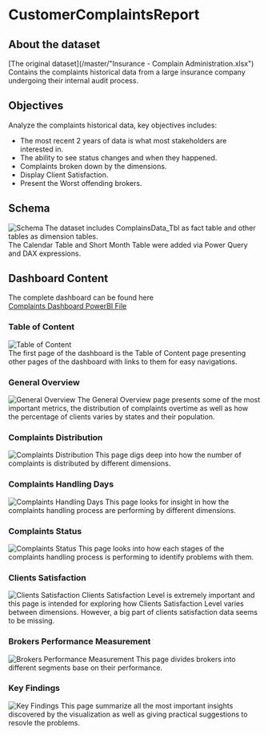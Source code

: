 # CustomerComplaintsReport
## About the dataset
[The original dataset](/master/"Insurance - Complain Administration.xlsx")  
Contains the complaints historical data from a large insurance company undergoing their internal audit process.
## Objectives
Analyze the complaints historical data, key objectives includes:  
- The most recent 2 years of data is what most stakeholders are interested in.  
- The ability to see status changes and when they happened.  
- Complaints broken down by the dimensions.  
- Display Client Satisfaction.  
- Present the Worst offending brokers.  
## Schema 
![Schema](/images/Schema.png)
The dataset includes ComplainsData_Tbl as fact table and other tables as dimension tables.  
The Calendar Table and Short Month Table were added via Power Query and DAX expressions.
## Dashboard Content
The complete dashboard can be found here  
[Complaints Dashboard PowerBI File](/ComplaintsDashboard.pbix)  
### Table of Content
![Table of Content](/images/Table_of_Content.png)  
The first page of the dashboard is the Table of Content page presenting other pages of the dashboard with links to them for easy navigations.
### General Overview
![General Overview](/images/General_Overview.png)
The General Overview page presents some of the most important metrics, the distribution of complaints overtime as well as how the percentage of clients varies by states and their population.
### Complaints Distribution
![Complaints Distribution](/images/Complaint_Distribution.png)
This page digs deep into how the number of complaints is distributed by different dimensions.
### Complaints Handling Days
![Complaints Handling Days](/images/Complaints_Handling_Days.png)
This page looks for insight in how the complaints handling process are performing by different dimensions.
### Complaints Status
![Complaints Status](/images/Complaints_Statuses.png)
This page looks into how each stages of the complaints handling process is performing to identify problems with them.
### Clients Satisfaction
![Clients Satisfaction](/images/Clients_Satisfaction.png)
Clients Satisfaction Level is extremely important and this page is intended for exploring how Clients Satisfaction Level varies between dimensions. However, a big part of clients satisfaction data seems to be missing.
### Brokers Performance Measurement
![Brokers Performance Measurement](/images/Brokers_Performance.png)
This page divides brokers into different segments base on their performance.
### Key Findings
![Key Findings](/images/Key_Findings.png)
This page summarize all the most important insights discovered by the visualization as well as giving practical suggestions to resovle the problems.
